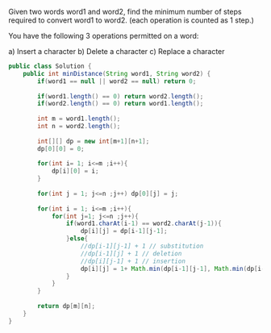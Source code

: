 Given two words word1 and word2, find the minimum number of steps required to convert word1 to word2. (each operation is counted as 1 step.)

You have the following 3 operations permitted on a word:

a) Insert a character
b) Delete a character
c) Replace a character

```java
public class Solution {
    public int minDistance(String word1, String word2) {
        if(word1 == null || word2 == null) return 0;
        
        if(word1.length() == 0) return word2.length();
        if(word2.length() == 0) return word1.length();
        
        int m = word1.length();
        int n = word2.length();
        
        int[][] dp = new int[m+1][n+1];
        dp[0][0] = 0;
        
        for(int i= 1; i<=m ;i++){
            dp[i][0] = i;
        }
        
        for(int j = 1; j<=n ;j++) dp[0][j] = j;
        
        for(int i = 1; i<=m ;i++){
            for(int j=1; j<=n ;j++){
                if(word1.charAt(i-1) == word2.charAt(j-1)){
                    dp[i][j] = dp[i-1][j-1];
                }else{
                    //dp[i-1][j-1] + 1 // substitution
                    //dp[i-1][j] + 1 // deletion
                    //dp[i][j-1] + 1 // insertion
                    dp[i][j] = 1+ Math.min(dp[i-1][j-1], Math.min(dp[i-1][j], dp[i][j-1]));
                }
            }
        }
        
        return dp[m][n];
    }
}
```
